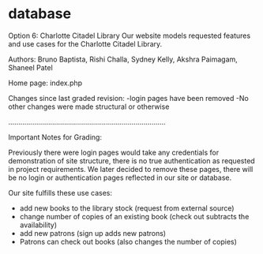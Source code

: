 # database

Option 6: Charlotte Citadel Library
Our website models requested features and use cases for the Charlotte Citadel Library.

Authors: Bruno Baptista, Rishi Challa, Sydney Kelly, Akshra Paimagam, Shaneel Patel

Home page: index.php 

Changes since last graded revision: 
-login pages have been removed
-No other changes were made structural or otherwise

...............................................................................

Important Notes for Grading:

Previously there were login pages would take any credentials for demonstration of site structure, there is no true authentication as requested in project requirements. 
We later decided to remove these pages, there will be no login or authentication pages reflected in our site or database. 

Our site fulfills these use cases:
- add new books to the library stock (request from external source)
- change number of copies of an existing book (check out subtracts the availability) 
- add new patrons (sign up adds new patrons)
- Patrons can check out books (also changes the number of copies)

